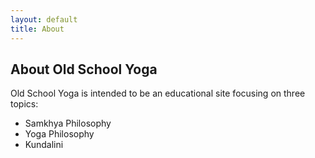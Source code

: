 ```yaml
---
layout: default
title: About
---
```


## About Old School Yoga
Old School Yoga is intended to be an educational site focusing on three topics:
- Samkhya Philosophy
- Yoga Philosophy
- Kundalini